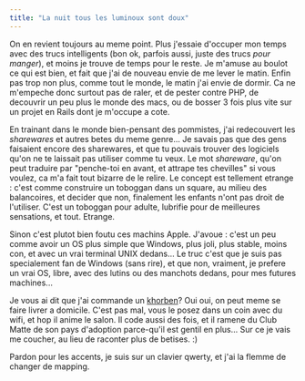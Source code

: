 ```yaml
---
title: "La nuit tous les luminoux sont doux"
---
```


On en revient toujours au meme point. Plus j'essaie d'occuper mon temps avec
des trucs intelligents (bon ok, parfois aussi, juste des trucs _pour manger_),
et moins je trouve de temps pour le reste. Je m'amuse au boulot ce qui est
bien, et fait que j'ai de nouveau envie de me lever le matin. Enfin pas trop
non plus, comme tout le monde, le matin j'ai envie de dormir. Ca ne m'empeche
donc surtout pas de raler, et de pester contre PHP, de decouvrir un peu plus
le monde des macs, ou de bosser 3 fois plus vite sur un projet en Rails dont
je m'occupe a cote.

En trainant dans le monde bien-pensant des pommistes, j'ai redecouvert les
_sharewares_ et autres betes du meme genre... Je savais pas que des gens
faisaient encore des sharewares, et que tu pouvais trouver des logiciels qu'on
ne te laissait pas utiliser comme tu veux. Le mot _shareware_, qu'on peut
traduire par "penche-toi en avant, et attrape tes chevilles" si vous voulez,
ca m'a fait tout bizarre de le relire. Le concept est tellement etrange :
c'est comme construire un toboggan dans un square, au milieu des balancoires,
et decider que non, finalement les enfants n'ont pas droit de l'utiliser.
C'est un toboggan pour adulte, lubrifie pour de meilleures sensations, et
tout. Etrange.

Sinon c'est plutot bien foutu ces machins Apple. J'avoue : c'est un peu comme
avoir un OS plus simple que Windows, plus joli, plus stable, moins con, et
avec un vrai terminal UNIX dedans... Le truc c'est que je suis pas
specialement fan de Windows (sans rire), et que non, vraiment, je prefere un
vrai OS, libre, avec des lutins ou des manchots dedans, pour mes futures
machines...

Je vous ai dit que j'ai commande un [khorben](http://www.defora.org)? Oui oui,
on peut meme se faire livrer a domicile. C'est pas mal, vous le posez dans un
coin avec du wifi, et hop il anime le salon. Il code aussi des fois, et il
ramene du Club Matte de son pays d'adoption parce-qu'il est gentil en plus...
Sur ce je vais me coucher, au lieu de raconter plus de betises. :)

Pardon pour les accents, je suis sur un clavier qwerty, et j'ai la flemme de
changer de mapping.

